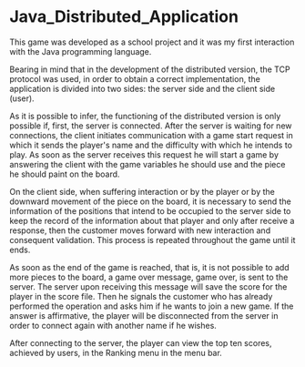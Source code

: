 # Java_Distributed_Application

This game was developed as a school project and it was my first interaction with the Java programming language.

Bearing in mind that in the development of the distributed version, the TCP protocol was used, in order to obtain a correct implementation, the application is divided into two sides: the server side and the client side (user).

As it is possible to infer, the functioning of the distributed version is only possible if, first, the server is connected.
After the server is waiting for new connections, the client initiates communication with a game start request in which it sends the player's name and the difficulty with which he intends to play.
As soon as the server receives this request he will start a game by answering the client with the game variables he should use and the piece he should paint on the board.

On the client side, when suffering interaction or by the player or by the downward movement of the piece on the board, it is necessary to send the information of the positions that intend to be occupied to the server side to keep the record of the information about that player and only after receive a response, then the customer moves forward with new interaction and consequent validation. This process is repeated throughout the game until it ends.

As soon as the end of the game is reached, that is, it is not possible to add more pieces to the board, a game over message, game over, is sent to the server. The server upon receiving this message will save the score for the player in the score file. Then he signals the customer who has already performed the operation and asks him if he wants to join a new game. If the answer is affirmative, the player will be disconnected from the server in order to connect again with another name if he wishes.

After connecting to the server, the player can view the top ten scores, achieved by users, in the Ranking menu in the menu bar.
